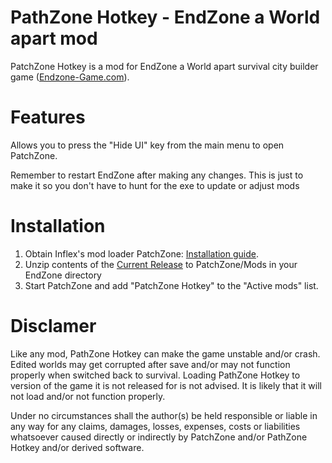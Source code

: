 # PathZone Hotkey - EndZone a World apart mod
PatchZone Hotkey is a mod for EndZone a World apart survival city builder game ([Endzone-Game.com](https://endzone-game.com/)).

# Features
Allows you to press the "Hide UI" key from the main menu to open PatchZone.  

Remember to restart EndZone after making any changes.  This is just to make it so you don't have to hunt for the exe to update or adjust mods

# Installation
1) Obtain Inflex's mod loader PatchZone: [Installation guide](https://github.com/InflexCZE/PatchZone#installation).
2) Unzip contents of the [Current Release](https://github.com/Dimencia/PatchZone-Hotkey/releases) to PatchZone/Mods in your EndZone directory
2) Start PatchZone and add "PatchZone Hotkey" to the "Active mods" list.

# Disclamer
Like any mod, PathZone Hotkey can make the game unstable and/or crash.
Edited worlds may get corrupted after save and/or may not function properly when switched back to survival.
Loading PathZone Hotkey to version of the game it is not released for is not advised. It is likely that it will not load and/or not function properly.

Under no circumstances shall the author(s) be held responsible or liable in any way for any claims, damages, losses, expenses, costs or liabilities whatsoever caused directly or indirectly by PatchZone and/or PathZone Hotkey and/or derived software.
